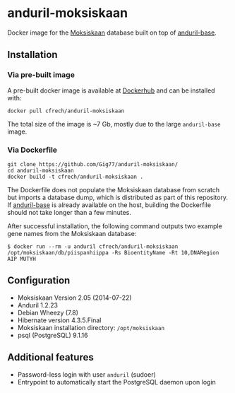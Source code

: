 # anduril-moksiskaan

Docker image for the [Moksiskaan](http://csbi.ltdk.helsinki.fi/moksiskaan/doc.html) database built on top of [anduril-base](https://github.com/Gig77/anduril-base).

## Installation

### Via pre-built image

A pre-built docker image is available at [Dockerhub](https://registry.hub.docker.com/u/cfrech/anduril-moksiskaan/) and can be installed with:

    docker pull cfrech/anduril-moksiskaan

The total size of the image is ~7 Gb, mostly due to the large `anduril-base` image.

### Via Dockerfile

    git clone https://github.com/Gig77/anduril-moksiskaan/
    cd anduril-moksiskaan
    docker build -t cfrech/anduril-moksiskaan .

The Dockerfile does not populate the Moksiskaan database from scratch but imports a database dump, which is distributed as part of this repository. If [anduril-base](https://github.com/Gig77/anduril-base) is already available on the host, building the Dockerfile should not take longer than a few minutes.

After successful installation, the following command outputs two example gene names from the Moksiskaan database:

    $ docker run --rm -u anduril cfrech/anduril-moksiskaan /opt/moksiskaan/db/piispanhiippa -Rs BioentityName -Rt 10,DNARegion AIP MUTYH

## Configuration

* Moksiskaan Version 2.05 (2014-07-22)
* Anduril 1.2.23
* Debian Wheezy (7.8)
* Hibernate version 4.3.5.Final
* Moksiskaan installation directory: `/opt/moksiskaan`
* psql (PostgreSQL) 9.1.16

## Additional features

* Password-less login with user `anduril` (sudoer)
* Entrypoint to automatically start the PostgreSQL daemon upon login 
